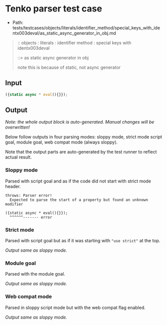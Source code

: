 # Tenko parser test case

- Path: tests/testcases/objects/literals/identifier_method/special_keys_with_identx003deval/as_static_async_generator_in_obj.md

> :: objects : literals : identifier method : special keys with identx003deval
>
> ::> as static async generator in obj
>
> note this is because of static, not async generator

## Input

`````js
({static async * eval(){}});
`````

## Output

_Note: the whole output block is auto-generated. Manual changes will be overwritten!_

Below follow outputs in four parsing modes: sloppy mode, strict mode script goal, module goal, web compat mode (always sloppy).

Note that the output parts are auto-generated by the test runner to reflect actual result.

### Sloppy mode

Parsed with script goal and as if the code did not start with strict mode header.

`````
throws: Parser error!
  Expected to parse the start of a property but found an unknown modifier

({static async * eval(){}});
  ^^^^^^------- error
`````

### Strict mode

Parsed with script goal but as if it was starting with `"use strict"` at the top.

_Output same as sloppy mode._

### Module goal

Parsed with the module goal.

_Output same as sloppy mode._

### Web compat mode

Parsed in sloppy script mode but with the web compat flag enabled.

_Output same as sloppy mode._
